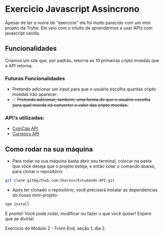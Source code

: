 # Exercicio Javascript Assincrono

Apesar de ter o nome de "exercício" ele foi muito parecido com um mini projeto da Trybe. Ele veio com o intuito de aprendermos a usar APIs com javascript vanilla.

## Funcionalidades

Criamos um site que, por padrão, retorna as 10 primeiras cripto moedas que a API retorna.

### Futuras Funcionalidades

 - Pretendo adicionar um input para que o usuário escolha quantas cripto moedas irão aparecer.
 - ✅ ~~Pretendo adicionar, também, uma forma de que o usuário escolha para qual moeda irá converter o valor das cripto moedas.~~

### API's utilizadas:

 - [CoinCap API](https://docs.coincap.io/)
 - [Currency API](https://github.com/fawazahmed0/currency-api#readme)

## Como rodar na sua máquina

 - Para rodar na sua máquina basta abrir seu terminal, colocar na pasta que você deseja que o projeto esteja, e então colar o comando abaixo, para clonar o repositório:

```bash
git clone git@github.com:Ikarosv/Estudando-API.git
```

 - Após ter clonado o repósitório, você precisará  instalar as dependencias do nosso mini-projeto:

```bash
npm install
```

E pronto! Você pode rodar, modificar ou fazer o que você quiser! Espero que se divirta!

Exercício do Módulo 2 - Front-End, seção 1, dia 2.